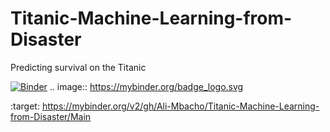 # Titanic-Machine-Learning-from-Disaster
Predicting survival on the Titanic






[![Binder](https://mybinder.org/badge_logo.svg)](https://mybinder.org/v2/gh/Ali-Mbacho/Titanic-Machine-Learning-from-Disaster/Main)
.. image:: https://mybinder.org/badge_logo.svg
 
 :target: https://mybinder.org/v2/gh/Ali-Mbacho/Titanic-Machine-Learning-from-Disaster/Main
